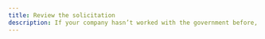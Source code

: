 ```yaml
---
title: Review the solicitation
description: If your company hasn’t worked with the government before, you’ll need to register with these systems. You MUST have completed your SAM registration BEFORE you can begin entering your proposal in FastLane. Start as soon as possible!
---
```

